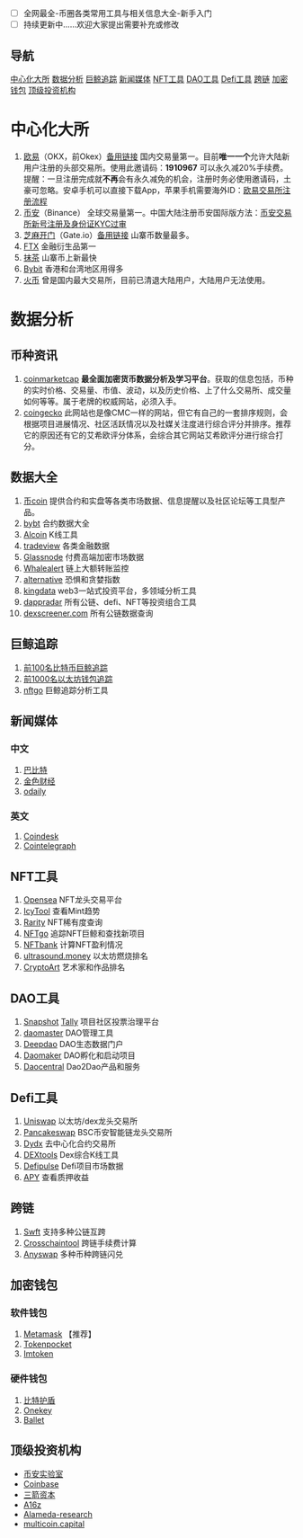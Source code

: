 * [ ] 全网最全-币圈各类常用工具与相关信息大全-新手入门
* [ ] 持续更新中......欢迎大家提出需要补充或修改

## 导航

[中心化大所](#中心化大所)  [数据分析](#数据分析) [巨鲸追踪](#巨鲸追踪) [新闻媒体](#新闻媒体) [NFT工具](#NFT工具) [DAO工具](#DAO工具) [Defi工具](#Defi工具) [跨链](#跨链) [加密钱包](#加密钱包) [顶级投资机构](#顶级投资机构)

# 中心化大所

1. [欧易](https://www.lybg1688.com/join/1910967)（OKX，前Okex）[备用链接](https://www.okx.com/join/1910967)
   国内交易量第一。目前**唯一一个**允许大陆新用户注册的头部交易所。使用此邀请码：**1910967** 可以永久减20%手续费。提醒：一旦注册完成就**不再**会有永久减免的机会，注册时务必使用邀请码，土豪可忽略。安卓手机可以直接下载App，苹果手机需要海外ID：[欧易交易所注册流程](https://dear-vision-808.notion.site/b22c9793f8c74283993e8a0dc08ca320)
2. [币安](https://accounts.binance.com/zh-TC/register?ref=UOJ26YSK)（Binance）
   全球交易量第一。中国大陆注册币安国际版方法：[币安交易所新号注册及身份证KYC过审](https://dear-vision-808.notion.site/024d9025f9824f7789d036de2b81b723 "币安交易所新号注册及身份证KYC过审")
3. [芝麻开门](https://www.gate.ac/signup/632970)（Gate.io）[备用链接](https://www.gate.io/signup/632970)
   山寨币数量最多。
4. [FTX](ftx.com)
   金融衍生品第一
5. [抹茶](https://www.mexc.com/)
   山寨币上新最快
6. [Bybit](https://www.bybit.com/)
   香港和台湾地区用得多
7. [火币](https://www.huobi.com/)
   曾是国内最大交易所，目前已清退大陆用户，大陆用户无法使用。

# 数据分析

## 币种资讯

1. [coinmarketcap](https://coinmarketcap.com/zh/)
   **最全面加密货币数据分析及学习平台**。获取的信息包括，币种的实时价格、交易量、市值、波动，以及历史价格、上了什么交易所、成交量如何等等。属于老牌的权威网站，必须入手。
2. [coingecko](www.coingecko.com/)
   此网站也是像CMC一样的网站，但它有自己的一套排序规则，会根据项目进展情况、社区活跃情况以及社媒关注度进行综合评分并排序。推荐它的原因还有它的艾希欧评分体系，会综合其它网站艾希欧评分进行综合打分。

## 数据大全

1. [币coin](https://bcoin.info/)
   提供合约和实盘等各类市场数据、信息提醒以及社区论坛等工具型产品。
2. [bybt](https://www.coinglass.com/zh)
   合约数据大全
3. [Alcoin](https://www.aicoin.com/)
   K线工具
4. [tradeview](https://cn.tradingview.com/)
   各类金融数据
5. [Glassnode](https://glassnode.com/)
   付费高端加密市场数据
6. [Whalealert](https://whale-alert.io/)
   链上大额转账监控
7. [alternative](https://alternative.me/crypto/fear-and-greed-index/)
   恐惧和贪婪指数
8. [kingdata](kingdata.com)
   web3一站式投资平台，多领域分析工具
9. [dappradar](dappradar.com)
   所有公链、defi、NFT等投资组合工具
10. [dexscreener.com](dexscreener.com)
    所有公链数据查询

## 巨鲸追踪

1. [前100名比特币巨鲸追踪](https://bitinfocharts.com/zh/top-100-richest-bitcoin-addresses.html)
2. [前1000名以太坊钱包追踪](https://www.whalestats.com/)
3. [nftgo](nftgo.io)
   巨鲸追踪分析工具

## 新闻媒体

### 中文

1. [巴比特](https://www.8btc.com/)
2. [金色财经](https://www.jinse.com/)
3. [odaily](https://www.odaily.news/)

### 英文

1. [Coindesk](https://www.coindesk.com/)
2. [Cointelegraph](https://cointelegraph.com/)

## NFT工具

1. [Opensea](https://opensea.io/)
   NFT龙头交易平台
2. [IcyTool](https://icy.tools/)
   查看Mint趋势
3. [ Rarity](https://rarity.tools/)
   NFT稀有度查询
4. [NFTgo](https://nftgo.io/)
   追踪NFT巨鲸和查找新项目
5. [NFTbank](https://nftbank.ai/)
   计算NFT盈利情况
6. [ultrasound.money](https://ultrasound.money/)
   以太坊燃烧排名
7. [CryptoArt](https://cryptoart.io/)
   艺术家和作品排名

## DAO工具

1. [Snapshot](https://snapshot.org/#/)  [Tally](https://www.withtally.com/)
   项目社区投票治理平台
2. [daomaster](https://www.daomasters.xyz/)
   DAO管理工具
3. [Deepdao](https://deepdao.io/#/deepdao/dashboard)
   DAO生态数据门户
4. [Daomaker](https://daomaker.com/)
   DAO孵化和启动项目
5. [Daocentral](https://daocentral.com/)
   Dao2Dao产品和服务

## Defi工具

1. [Uniswap](https://uniswap.org/)
   以太坊/dex龙头交易所
2. [Pancakeswap](https://pancakeswap.finance/)
   BSC币安智能链龙头交易所
3. [Dydx](https://dydx.exchange/)
   去中心化合约交易所
4. [DEXtools](https://www.dextools.io/app/)
   Dex综合K线工具
5. [Defipulse](https://defipulse.com/)
   Defi项目市场数据
6. [APY](https://apy.top/)
   查看质押收益

## 跨链

1. [Swft](https://www.swftc.info/)
   支持多种公链互跨
2. [Crosschaintool](https://tools.defieye.io/bridge/)
   跨链手续费计算
3. [Anyswap](https://anyswap.exchange/swap#/bridge)
   多种币种跨链闪兑

## 加密钱包

### 软件钱包

1. [Metamask](https://metamask.io/) 【推荐】
2. [Tokenpocket](https://www.tokenpocket.pro/)
3. [Imtoken](https://www.token.im/)

### 硬件钱包

1. [比特护盾](https://bithd.com/)
2. [Onekey](https://onekey.so/)
3. [Ballet](https://www.balletcrypto.com/zh/)

## 顶级投资机构

* [币安实验室](https://labs.binance.com/)
* [Coinbase](https://www.coinbase.com/ventures#our-investments)
* [三箭资本](https://www.threearrowscap.com/select-investments/)
* [A16z](https://a16z.com/portfolio/#crypto)
* [Alameda-research](https://www.alameda-research.com/ventures)
* [multicoin.capital](https://multicoin.capital/zh/portfolio/)
